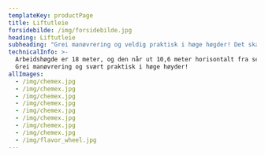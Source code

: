 ```yaml
---
templateKey: productPage
title: Liftutleie
forsidebilde: /img/forsidebilde.jpg
heading: Liftutleie
subheading: "Grei manøvrering og veldig praktisk i høge høgder! Det skal sies. "
technicalInfo: >-
  Arbeidshøgde er 18 meter, og den når ut 10,6 meter horisontalt fra sentrum.
  Grei manøvrering og svært praktisk i høge høyder!
allImages:
  - /img/chemex.jpg
  - /img/chemex.jpg
  - /img/chemex.jpg
  - /img/chemex.jpg
  - /img/chemex.jpg
  - /img/chemex.jpg
  - /img/chemex.jpg
  - /img/chemex.jpg
  - /img/flavor_wheel.jpg
---
```

